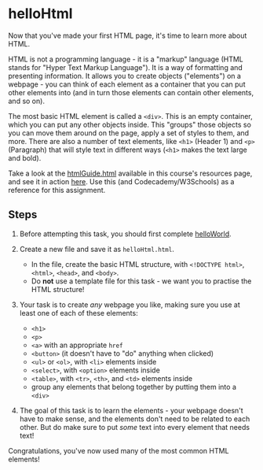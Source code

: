 # helloHtml

Now that you've made your first HTML page, it's time to learn more about HTML.

HTML is not a programming language - it is a "markup" language (HTML stands for "Hyper Text Markup Language"). It is a way of formatting and presenting information. It allows you to create objects ("elements") on a webpage - you can think of each element as a container that you can put other elements into (and in turn those elements can contain other elements, and so on).

The most basic HTML element is called a `<div>`. This is an empty container, which you can put any other objects inside. This "groups" those objects so you can move them around on the page, apply a set of styles to them, and more. There are also a number of text elements, like `<h1>` (Header 1) and `<p>` (Paragraph) that will style text in different ways (`<h1>` makes the text large and bold).

Take a look at the [htmlGuide.html](/resources/htmlGuide.html) available in this course's resources page, and see it in action [here](https://northcotehs.github.io/10MPRO/resources/htmlGuide.html). Use this (and Codecademy/W3Schools) as a reference for this assignment.

## Steps

1. Before attempting this task, you should first complete [helloWorld](../1_helloWorld/).

2. Create a new file and save it as `helloHtml.html`.

    - In the file, create the basic HTML structure, with `<!DOCTYPE html>`, `<html>`, `<head>`, and `<body>`.
    - Do **not** use a template file for this task - we want you to practise the HTML structure!

3. Your task is to create *any* webpage you like, making sure you use at least one of each of these elements:

    - `<h1>`
    - `<p>`
    - `<a>` with an appropriate `href`
    - `<button>` (it doesn't have to "do" anything when clicked)
    - `<ul>` or `<ol>`, with `<li>` elements inside
    - `<select>`, with `<option>` elements inside
    - `<table>`, with `<tr>`, `<th>`, and `<td>` elements inside
    - group any elements that belong together by putting them into a `<div>`

4. The goal of this task is to learn the elements - your webpage doesn't have to make sense, and the elements don't need to be related to each other. But do make sure to put *some* text into every element that needs text!

Congratulations, you've now used many of the most common HTML elements!
